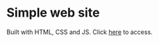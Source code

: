# Simple web site

Built with HTML, CSS and JS. Click [here](https://rodrigofelipejr.github.io/sample-website-html-css/) to access.